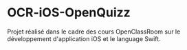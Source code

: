 # OCR-iOS-OpenQuizz

Projet réalisé dans le cadre des cours OpenClassRoom sur le développement d'application iOS et le language Swift.
